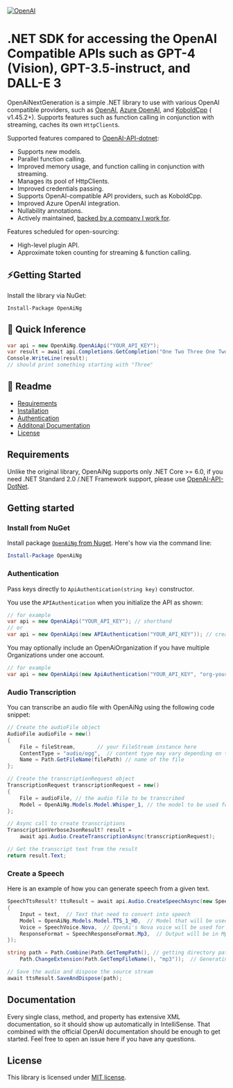 [![OpenAI](https://badgen.net/nuget/v/OpenAiNg)](https://www.nuget.org/packages/OpenAiNg/)

# .NET SDK for accessing the OpenAI Compatible APIs such as GPT-4 (Vision), GPT-3.5-instruct, and DALL-E 3

OpenAiNextGeneration is a simple .NET library to use with various OpenAI compatible providers, such
as [OpenAI](https://platform.openai.com/docs/api-reference), [Azure OpenAI](https://azure.microsoft.com/en-us/products/ai-services/openai-service),
and [KoboldCpp](https://github.com/LostRuins/koboldcpp/releases) (
v1.45.2+). Supports features such as function calling in conjunction with streaming, caches its own `HttpClient`s.

Supported features compared to [OpenAI-API-dotnet](https://github.com/OkGoDoIt/OpenAI-API-dotnet):

- Supports new models.
- Parallel function calling.
- Improved memory usage, and function calling in conjunction with streaming.
- Manages its pool of HttpClients.
- Improved credentials passing.
- Supports OpenAI-compatible API providers, such as KoboldCpp.
- Improved Azure OpenAI integration.
- Nullability annotations.
- Actively maintained, [backed by a company I work for](https://www.scio.cz/).

Features scheduled for open-sourcing:

- High-level plugin API.
- Approximate token counting for streaming & function calling.

## ⚡Getting Started

Install the library via NuGet:

```
Install-Package OpenAiNg
```

## 🔮 Quick Inference

```csharp
var api = new OpenAiNg.OpenAiApi("YOUR_API_KEY");
var result = await api.Completions.GetCompletion("One Two Three One Two");
Console.WriteLine(result);
// should print something starting with "Three"
```

## 📖 Readme

* [Requirements](#requirements)
* [Installation](#install-from-nuget)
* [Authentication](#authentication)
* [Additonal Documentation](#documentation)
* [License](#license)

## Requirements

Unlike the original library, OpenAiNg supports only .NET Core >= 6.0, if you need .NET Standard 2.0 /.NET Framework
support, please use [OpenAI-API-DotNet](https://github.com/OkGoDoIt/OpenAI-API-dotnet).

## Getting started

### Install from NuGet

Install package [`OpenAiNg` from Nuget](https://www.nuget.org/packages/OpenAiNg/). Here's how via the command line:

```powershell
Install-Package OpenAiNg
```

### Authentication

Pass keys directly to `ApiAuthentication(string key)` constructor.

You use the `APIAuthentication` when you initialize the API as shown:

```csharp
// for example
var api = new OpenAiApi("YOUR_API_KEY"); // shorthand
// or
var api = new OpenAiApi(new APIAuthentication("YOUR_API_KEY")); // create object manually
```

You may optionally include an OpenAiOrganization if you have multiple Organizations under one account.

```csharp
// for example
var api = new OpenAiApi(new ApiAuthentication("YOUR_API_KEY", "org-yourOrgHere"));
```

### Audio Transcription

You can transcribe an audio file with OpenAiNg using the following code snippet:

```csharp
// Create the audioFile object
AudioFile audioFile = new()
{
    File = fileStream,       // your FileStream instance here
    ContentType = "audio/ogg",  // content type may vary depending on the file type
    Name = Path.GetFileName(filePath) // name of the file
};

// Create the transcriptionRequest object
TranscriptionRequest transcriptionRequest = new()
{
    File = audioFile, // the audio file to be transcribed
    Model = OpenAiNg.Models.Model.Whisper_1, // the model to be used for transcription
};

// Async call to create transcriptions
TranscriptionVerboseJsonResult? result =
    await api.Audio.CreateTranscriptionAsync(transcriptionRequest);

// Get the transcript text from the result
return result.Text;
```

### Create a Speech

Here is an example of how you can generate speech from a given text.

```csharp
SpeechTtsResult? ttsResult = await api.Audio.CreateSpeechAsync(new SpeechRequest
{
    Input = text,  // Text that need to convert into speech
    Model = OpenAiNg.Models.Model.TTS_1_HD,  // Model that will be used for text-to-speech conversation
    Voice = SpeechVoice.Nova,  // OpenAi's Nova voice will be used for speech output
    ResponseFormat = SpeechResponseFormat.Mp3,  // Output will be in Mp3 format
});

string path = Path.Combine(Path.GetTempPath(), // getting directory path for temp files
    Path.ChangeExtension(Path.GetTempFileName(), "mp3"));  // Generating a unique temp file and changing its extension to .mp3

// Save the audio and dispose the source stream
await ttsResult.SaveAndDispose(path);
```

## Documentation

Every single class, method, and property has extensive XML documentation, so it should show up automatically in
IntelliSense. That combined with the official OpenAI documentation should be enough to get started. Feel free to open an
issue here if you have any questions.

## License

This library is licensed under [MIT license](https://github.com/lofcz/OpenAiNg/blob/master/LICENSE).
